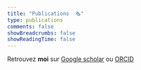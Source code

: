```yaml
---
title: "Publications  🗞️"
type: publications
comments: false
showBreadcrumbs: false
showReadingTime: false
---
```


Retrouvez **moi** sur [Google scholar](https://scholar.google.fr/citations?user=RYs6rFwAAAAJ&hl=en&oi=ao) ou [ORCID](https://orcid.org/0000-0002-6598-7673)
